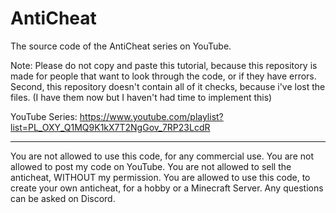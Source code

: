 # AntiCheat
The source code of the AntiCheat series on YouTube.

Note: Please do not copy and paste this tutorial, because this repository is made for people that want to look through the code, or if they have errors. Second, this repository doesn't contain all of it checks, because i've lost the files. (I have them now but I haven't had time to implement this)

YouTube Series: https://www.youtube.com/playlist?list=PL_OXY_Q1MQ9K1kX7T2NgGov_7RP23LcdR

----
You are not allowed to use this code, for any commercial use. You are not allowed to post my code on YouTube. You are not allowed to sell the anticheat, WITHOUT my permission. You are allowed to use this code, to create your own anticheat, for a hobby or a Minecraft Server. Any questions can be asked on Discord.
